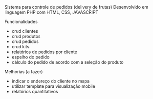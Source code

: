 Sistema para controle de pedidos (delivery de frutas)
Desenvolvido em linguagem PHP com HTML, CSS, JAVASCRIPT

Funcionalidades
- crud clientes
- crud produtos
- crud pedidos
- crud kits
- relatórios de pedidos por cliente
- espelho do pedido
- cálculo do pedido de acordo com a seleção do produto

Melhorias (a fazer)
- indicar o endereço do cliente no mapa
- utilizar template para visualização mobile
- relatórios quantitativos
